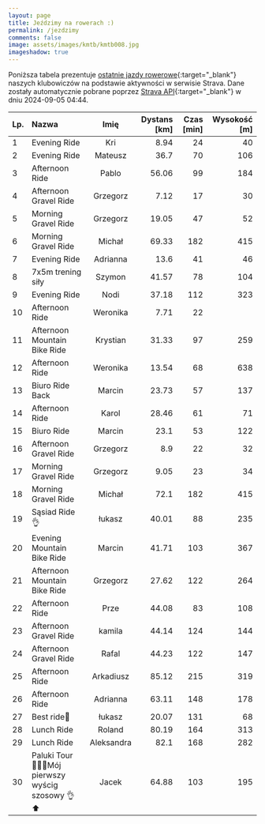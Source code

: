 ```yaml
---
layout: page
title: Jeździmy na rowerach :)
permalink: /jezdzimy
comments: false
image: assets/images/kmtb/kmtb008.jpg
imageshadow: true
---
```


Poniższa tabela prezentuje [ostatnie jazdy rowerowe](https://www.strava.com/clubs/336381){:target="_blank"} naszych klubowiczów na podstawie aktywności w serwisie Strava. Dane zostały automatycznie pobrane poprzez [Strava API](https://developers.strava.com/docs/reference/#api-Clubs-getClubActivitiesById){:target="_blank"} w dniu 2024-09-05 04:44.

Lp. | Nazwa | Imię | Dystans [km] | Czas [min] | Wysokość [m]
:--- | :--- | :---: | ---: | ---: | ---:
1|Evening Ride|Kri|8.94|24|40
2|Evening Ride|Mateusz|36.7|70|106
3|Afternoon Ride|Pablo|56.06|99|184
4|Afternoon Gravel Ride|Grzegorz|7.12|17|30
5|Morning Gravel Ride|Grzegorz|19.05|47|52
6|Morning Gravel Ride|Michał|69.33|182|415
7|Evening Ride|Adrianna|13.6|41|46
8|7x5m trening siły|Szymon|41.57|78|104
9|Evening Ride|Nodi|37.18|112|323
10|Afternoon Ride|Weronika|7.71|22|
11|Afternoon Mountain Bike Ride|Krystian|31.33|97|259
12|Afternoon Ride|Weronika|13.54|68|638
13|Biuro Ride Back|Marcin|23.73|57|137
14|Afternoon Ride|Karol|28.46|61|71
15|Biuro Ride|Marcin|23.1|53|122
16|Afternoon Gravel Ride|Grzegorz|8.9|22|32
17|Morning Gravel Ride|Grzegorz|9.05|23|34
18|Morning Gravel Ride|Michał|72.1|182|415
19|Sąsiad Ride👌|łukasz|40.01|88|235
20|Evening Mountain Bike Ride|Marcin|41.71|103|367
21|Afternoon Mountain Bike Ride|Grzegorz|27.62|122|264
22|Afternoon Ride|Prze|44.08|83|108
23|Afternoon Gravel Ride|kamila|44.14|124|144
24|Afternoon Gravel Ride|Rafal|44.23|122|147
25|Afternoon Ride|Arkadiusz|85.12|215|319
26|Afternoon Ride|Adrianna|63.11|148|178
27|Best ride🤩|łukasz|20.07|131|68
28|Lunch Ride|Roland|80.19|164|313
29|Lunch Ride|Aleksandra|82.1|168|282
30|Paluki Tour🚴‍♂️😛Mój pierwszy wyścig szosowy 👌⬆️|Jacek|64.88|103|195
